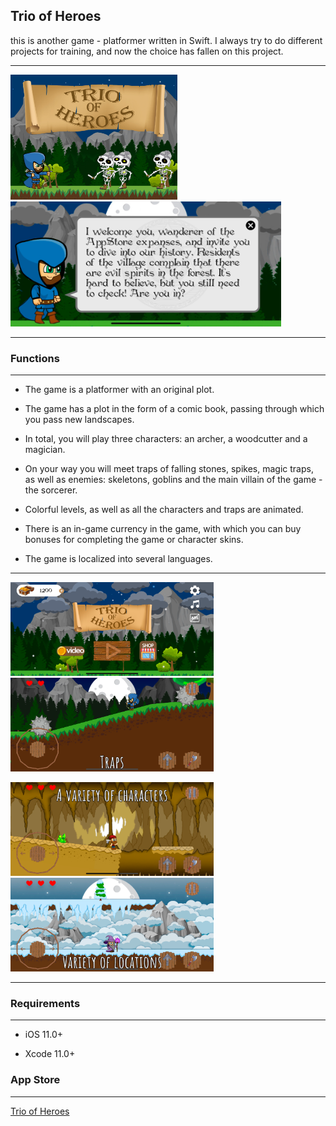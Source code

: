 ## Trio of Heroes

this is another game - platformer written in Swift. I always try to do different projects for training, and now the choice has fallen on this project.

____

<img src="https://github.com/PavelLyutikov/TrioOfHeroes/blob/master/screenshot/1024x768.jpg?raw=true" title="" alt="screenshot" height="200" data-align="center"> <img src="https://github.com/PavelLyutikov/TrioOfHeroes/blob/master/screenshot/Eng1.png?raw=true" title="" alt="screenshot" height="200" data-align="center">

____

### Functions

____

- The game is a platformer with an original plot.

- The game has a plot in the form of a comic book, passing through which you pass new landscapes.

- In total, you will play three characters: an archer, a woodcutter and a magician.

- On your way you will meet traps of falling stones, spikes, magic traps, as well as enemies: skeletons, goblins and the main villain of the game - the sorcerer.

- Colorful levels, as well as all the characters and traps are animated.

- There is an in-game currency in the game, with which you can buy bonuses for completing the game or character skins.

- The game is localized into several languages.

____

<img src="https://github.com/PavelLyutikov/TrioOfHeroes/blob/master/screenshot/Simulator%20Screen%20Shot%20-%20iPhone%20Xs%20Max.png?raw=true" title="" alt="screenshot" height="150" data-align="center"> <img src="https://github.com/PavelLyutikov/TrioOfHeroes/blob/master/screenshot/Group%204.png?raw=true" title="" alt="screenshot" height="150" data-align="center">

<img src="https://github.com/PavelLyutikov/TrioOfHeroes/blob/master/screenshot/Group%201.png?raw=true" title="" alt="screenshot" height="150" data-align="center"> <img src="https://github.com/PavelLyutikov/TrioOfHeroes/blob/master/screenshot/Group%202.png?raw=true" title="" alt="screenshot" height="150" data-align="center">

____

### Requirements

____

- iOS 11.0+

- Xcode 11.0+

### App Store

____

[Trio of Heroes](https://apps.apple.com/us/app/trio-of-heroes/id1537240389)
